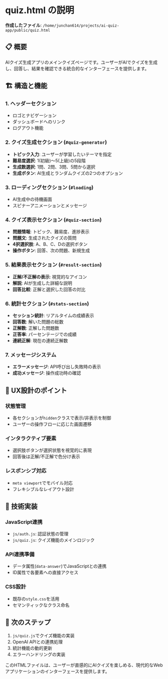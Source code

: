 # quiz.html の説明

**作成したファイル**: `/home/junchan614/projects/ai-quiz-app/public/quiz.html`

## 📋 概要
AIクイズ生成アプリのメインクイズページです。ユーザーがAIでクイズを生成し、回答し、結果を確認できる統合的なインターフェースを提供します。

## 🏗️ 構造と機能

### 1. **ヘッダーセクション**
- ロゴとナビゲーション
- ダッシュボードへのリンク
- ログアウト機能

### 2. **クイズ生成セクション** (`#quiz-generator`)
- **トピック入力**: ユーザーが学習したいテーマを指定
- **難易度選択**: 1(初級)〜5(上級)の5段階
- **生成数選択**: 1問、2問、3問、5問から選択
- **生成ボタン**: AI生成とランダムクイズの2つのオプション

### 3. **ローディングセクション** (`#loading`)
- AI生成中の待機画面
- スピナーアニメーションとメッセージ

### 4. **クイズ表示セクション** (`#quiz-section`)
- **問題情報**: トピック、難易度、進捗表示
- **問題文**: 生成されたクイズの質問
- **4択選択肢**: A、B、C、Dの選択ボタン
- **操作ボタン**: 回答、次の問題、新規生成

### 5. **結果表示セクション** (`#result-section`)
- **正解/不正解の表示**: 視覚的なアイコン
- **解説**: AIが生成した詳細な説明
- **回答比較**: 正解と選択した回答の対比

### 6. **統計セクション** (`#stats-section`)
- **セッション統計**: リアルタイムの成績表示
- **回答数**: 解いた問題の総数
- **正解数**: 正解した問題数
- **正答率**: パーセンテージでの成績
- **連続正解**: 現在の連続正解数

### 7. **メッセージシステム**
- **エラーメッセージ**: API呼び出し失敗時の表示
- **成功メッセージ**: 操作成功時の確認

## 🎯 UX設計のポイント

### **状態管理**
- 各セクションが`hidden`クラスで表示/非表示を制御
- ユーザーの操作フローに応じた画面遷移

### **インタラクティブ要素**
- 選択肢ボタンが選択状態を視覚的に表現
- 回答後は正解/不正解で色分け表示

### **レスポンシブ対応**
- `meta viewport`でモバイル対応
- フレキシブルなレイアウト設計

## 🔧 技術実装

### **JavaScript連携**
- `js/auth.js`: 認証状態の管理
- `js/quiz.js`: クイズ機能のメインロジック

### **API連携準備**
- データ属性(`data-answer`)でJavaScriptとの連携
- ID属性で各要素への直接アクセス

### **CSS設計**
- 既存の`style.css`を活用
- セマンティックなクラス命名

## 🚀 次のステップ
1. `js/quiz.js`でクイズ機能の実装
2. OpenAI APIとの連携処理
3. 統計機能の動的更新
4. エラーハンドリングの実装

このHTMLファイルは、ユーザーが直感的にAIクイズを楽しめる、現代的なWebアプリケーションのインターフェースを提供します。